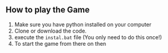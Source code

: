 ## How to play the Game
1. Make sure you have python installed on your computer
2. Clone or download the code.
3. execute the ``instal.bat`` file (You only need to do this once!)
4. To start the game from there on then
